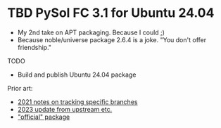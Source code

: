 # TBD PySol FC 3.1 for Ubuntu 24.04

- My 2nd take on APT packaging. Because I could ;)
- Because noble/universe package 2.6.4 is a joke. "You don't offer friendship."

TODO
- Build and publish Ubuntu 24.04 package

Prior art:
- [2021 notes on tracking specific branches](https://github.com/mz0/u57/blob/main/archive/readme-2021.asciidoc)
- [2023 update from upstream etc.](https://github.com/mz0/u57/blob/main/old-readme)
- ["official" package](https://launchpad.net/ubuntu/+source/pysolfc)
